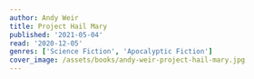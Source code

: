 ```yaml
---
author: Andy Weir
title: Project Hail Mary
published: '2021-05-04'
read: '2020-12-05'
genres: ['Science Fiction', 'Apocalyptic Fiction']
cover_image: /assets/books/andy-weir-project-hail-mary.jpg
---
```

